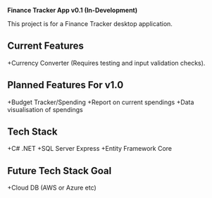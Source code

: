 **Finance Tracker App v0.1 (In-Development)**

This project is for a Finance Tracker desktop application.

Current Features
-------------------------
+Currency Converter (Requires testing and input validation checks).

Planned Features For v1.0
--------------------------
+Budget Tracker/Spending
+Report on current spendings
+Data visualisation of spendings



Tech Stack
--------------------------
+C# .NET
+SQL Server Express
+Entity Framework Core

Future Tech Stack Goal
--------------------------
+Cloud DB (AWS or Azure etc)
